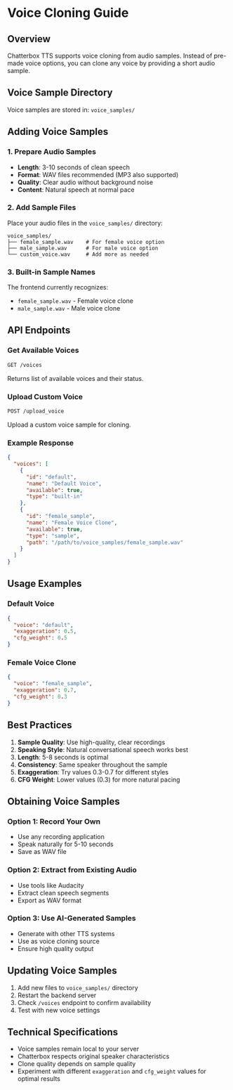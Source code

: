 # Voice Cloning Guide

## Overview

Chatterbox TTS supports voice cloning from audio samples. Instead of pre-made voice options, you can clone any voice by providing a short audio sample.

## Voice Sample Directory

Voice samples are stored in: `voice_samples/`

## Adding Voice Samples

### 1. Prepare Audio Samples
- **Length**: 3-10 seconds of clean speech
- **Format**: WAV files recommended (MP3 also supported)
- **Quality**: Clear audio without background noise
- **Content**: Natural speech at normal pace

### 2. Add Sample Files
Place your audio files in the `voice_samples/` directory:

```
voice_samples/
├── female_sample.wav    # For female voice option
├── male_sample.wav      # For male voice option
└── custom_voice.wav     # Add more as needed
```

### 3. Built-in Sample Names
The frontend currently recognizes:
- `female_sample.wav` - Female voice clone
- `male_sample.wav` - Male voice clone

## API Endpoints

### Get Available Voices
```bash
GET /voices
```
Returns list of available voices and their status.

### Upload Custom Voice
```bash
POST /upload_voice
```
Upload a custom voice sample for cloning.

### Example Response
```json
{
  "voices": [
    {
      "id": "default",
      "name": "Default Voice", 
      "available": true,
      "type": "built-in"
    },
    {
      "id": "female_sample",
      "name": "Female Voice Clone",
      "available": true,
      "type": "sample",
      "path": "/path/to/voice_samples/female_sample.wav"
    }
  ]
}
```

## Usage Examples

### Default Voice
```json
{
  "voice": "default",
  "exaggeration": 0.5,
  "cfg_weight": 0.5
}
```

### Female Voice Clone
```json
{
  "voice": "female_sample", 
  "exaggeration": 0.7,
  "cfg_weight": 0.3
}
```

## Best Practices

1. **Sample Quality**: Use high-quality, clear recordings
2. **Speaking Style**: Natural conversational speech works best
3. **Length**: 5-8 seconds is optimal
4. **Consistency**: Same speaker throughout the sample
5. **Exaggeration**: Try values 0.3-0.7 for different styles
6. **CFG Weight**: Lower values (0.3) for more natural pacing

## Obtaining Voice Samples

### Option 1: Record Your Own
- Use any recording application
- Speak naturally for 5-10 seconds
- Save as WAV file

### Option 2: Extract from Existing Audio
- Use tools like Audacity
- Extract clean speech segments
- Export as WAV format

### Option 3: Use AI-Generated Samples
- Generate with other TTS systems
- Use as voice cloning source
- Ensure high quality output

## Updating Voice Samples

1. Add new files to `voice_samples/` directory
2. Restart the backend server
3. Check `/voices` endpoint to confirm availability
4. Test with new voice settings

## Technical Specifications

- Voice samples remain local to your server
- Chatterbox respects original speaker characteristics
- Clone quality depends on sample quality
- Experiment with different `exaggeration` and `cfg_weight` values for optimal results
